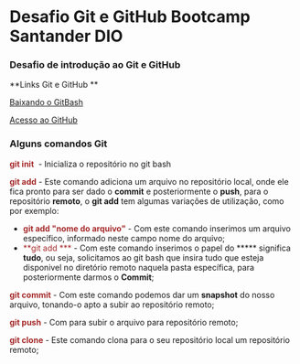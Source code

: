 # Desafio Git e GitHub Bootcamp Santander DIO

### Desafio de introdução ao Git e GitHub

**Links Git e GitHub **

[Baixando o GitBash]([https://git-scm.com/downloads)

[Acesso ao GitHub](https://github.com/)

### Alguns comandos Git

<font color=#A52A2A>**git init** </font> - Inicializa o repositório no git bash

<font color=#A52A2A>**git add** </font>- Este comando adiciona um arquivo no repositório local, onde ele fica pronto para ser dado o **commit** e posteriormente o **push**, para o repositório **remoto**, o **git add** tem algumas variações de utilização, como por exemplo:

- <font color=#A52A2A>**git add "nome do arquivo"**</font> - Com este comando inserimos um arquivo específico, informado neste campo nome do arquivo;
- <font color=#A52A2A>**git add ***</font> - Com este comando inserimos o papel do ***** significa **tudo**, ou seja, solicitamos ao git bash que insira tudo que esteja disponivel no diretório remoto naquela pasta específica, para posteriormente darmos o **Commit**;

<font color=#A52A2A>**git commit**</font> - Com este comando podemos dar um **snapshot** do nosso arquivo, tonando-o apto a subir ao repositório remoto;

<font color=#A52A2A>**git push**</font> - Com para subir o arquivo para repositório remoto;

<font color=#A52A2A>**git clone**</font> - Este comando clona para o seu repositório local um repositório remoto;



